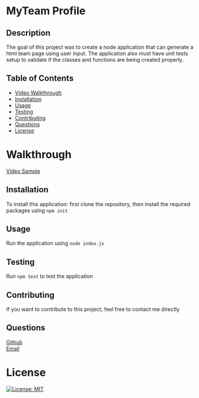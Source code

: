 # MyTeam Profile

## Description

The goal of this project was to create a node application that can generate a html team page using user input. The application also must have unit tests setup to validate if the classes and functions are being created properly.
## Table of Contents

- [Video Walkthrough](#walkthrough)
- [Installation](#installation)
- [Usage](#usage)
- [Testing](#testing)
- [Contributing](#contributing)
- [Questions](#questions)
- [License](#license)

# Walkthrough
[Video Sample](https://youtu.be/PEOoQzEkoWY)

## Installation

To install this application: first clone the repository, then install the required packages using `npm init`

## Usage

Run the application using `node index.js`

## Testing

Run `npm test` to test the application

## Contributing

If you want to contribute to this project, feel free to contact me directly

## Questions

[Github](https://github.com/delizoderek)
<br>
[Email](dwdelizo@gmail.com)

# License

[![License: MIT](https://img.shields.io/badge/License-MIT-yellow.svg)](https://opensource.org/licenses/MIT)
